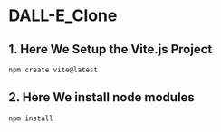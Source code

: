 # DALL-E_Clone

## 1. Here We Setup the Vite.js Project
 

```pseudocode
npm create vite@latest
```
## 2. Here We install node modules
```javascript
npm install
```


